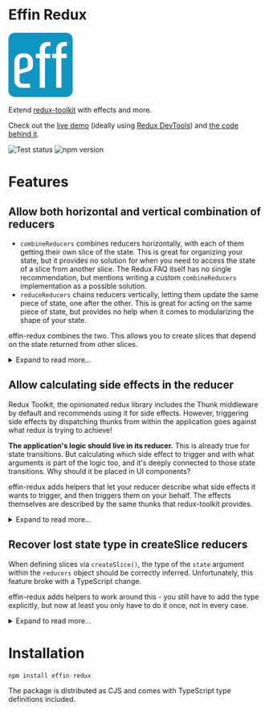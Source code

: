 # Effin Redux

![effin-redux logo](static/logo-sm.png)

Extend [redux-toolkit](https://redux-toolkit.js.org/) with effects and more.

Check out the [live demo](https://endreymarcell.github.io/effin-redux/) (ideally using [Redux DevTools](https://github.com/reduxjs/redux-devtools)) and [the code behind it](https://github.com/endreymarcell/effin-redux/blob/master/src/app/app.ts).

![Test status](https://github.com/endreymarcell/effin-redux/actions/workflows/tests.yml/badge.svg)
![npm version](https://img.shields.io/npm/v/effin-redux?color=blue)

# Features

## Allow both horizontal and vertical combination of reducers

- `combineReducers` combines reducers horizontally, with each of them getting their own slice of the state.
This is great for organizing your state, but it provides no solution for when you need to access the state of a slice from another slice. The Redux FAQ itself has no single recommendation, but mentions writing a custom `combineReducers` implementation as a possible solution.
- `reduceReducers` chains reducers vertically, letting them update the same piece of state, one after the other. This is great for acting on the same piece of state, but provides no help when it comes to modularizing the shape of your state.

effin-redux combines the two. This allows you to create slices that depend on the state returned from other slices.

<details>
<summary>Expand to read more...</summary>

### Usage

When passing your reducers to `configureStore()`, use the custom `combineSlices()` implementation of effin-redux:

```typescript
// app.ts
const slices = [counterSlice, infoSlice, fizzBuzzSlice] as const; // const is mandatory, and the order matters
const appReducer = combineSlices(slices);
export const store = configureStore({ reducer: appReducer });
export type AppState = ReturnType<typeof store.getState>
```

Make sure to also create the helpers that allow reading the state of other slices:

```typescript
export const { readAppState, readOriginalAppState } = getHelpers<AppState>();
```

In your slices, you can use these helpers to get access to the root state, not just the slice's state:

```typescript
// slices/fizzBuzz.ts
import { readAppState } from "$app";

export const fizzBuzzSlice = createSlice({
  name: "fizzBuzz",
  initialState,
  reducers: {},
  extraReducers: (builder) => builder.addMatcher(
    (action) => action.type.startsWith("counter"),
    (state) => {
      // state only refers to the state of this one slice
      // but with readAppState, you can get access to the state of other slices too:
      const appState = readAppState(state);
      const currentNumber = appState.counter.count;
      state.value = calculateFizzBuzz(currentNumber);
    },
  ),
});
```

#### Note:
- `readAppState()` returns the instance of the state which could already have been modified by any other slices during the handling of this action. If you use it, be aware that the order in which your slices are executed matters.
- `readOriginalAppState()` returns the app state from before any slice reducers have been executed. If you only use this one, the order of your reducer slices does not matter.

#### References

- [combineReducers (redux docs)](https://redux.js.org/api/combinereducers)
- [reduceReducers (github)](https://github.com/redux-utilities/reduce-reducers)
- [Redux FAQ entry about sharing state between reducers](https://redux.js.org/faq/reducers#how-do-i-share-state-between-two-reducers-do-i-have-to-use-combinereducers)

</details>

## Allow calculating side effects in the reducer

Redux Toolkit, the opinionated redux library includes the Thunk middleware by default and recommends using it for side effects.
However, triggering side effects by dispatching thunks from within the application goes against what redux is trying to achieve!

**The application's logic should live in its reducer.** This is already true for state transitions. But calculating which side effect to trigger and with what arguments is part of the logic too, and it's deeply connected to those state transitions. Why should it be placed in UI components?

effin-redux adds helpers that let your reducer describe what side effects it wants to trigger, and then triggers them on your behalf.
The effects themselves are described by the same thunks that redux-toolkit provides.

<details>
<summary>Expand to read more...</summary>

### Usage

Use the provided `configureStore()` implementation to get side effects:
```typescript
import { configureStore } from "effin-redux";

export const store = configureStore(appReducer);
```

Alternatively, if you need to use the original `configureStore()` function from redux-toolkit, you can patch your reducer manually via effin-redux's `withEffects()` helper:

```typescript
import { withEffects } from "effin-redux";

export const store = configureStore<AppState>({ reducer: withEffects(appReducer) });
```

Define your effects for your slices:

```typescript
import { createEffectInputs, createEffects, forSlice, addEffect } from "effin-redux";

const inputs = createEffectInputs<AppState>()({
  fetchExternalNumber: () => {
    return fetch("https://www.randomnumberapi.com/api/v1.0/random?count=1")
      .then((response) => response.json())
      .then((parsedResponse: [number]) => {
        return parsedResponse[0];
      });
  },
  setSpecificNumber: async ({ requestedNumber }: { requestedNumber: number }) => {
    return { requestedNumber };
  },
});

const effects = createEffects<CounterState>()(inputs, forSlice("counter"));
```

Then schedule them in your reducer:

```typescript
export const counterSlice = createSlice({
  name: "counter",
  initialState,
  reducers: {
    externalNumberRequested: (state) => {
      addEffect(state, effects.fetchExternalNumber());
      addEffect(state, effects.consoleLog());
    },
    specificNumberRequested: (state, action: PayloadAction<{ requestedNumber: number }>) => {
      addEffect(state, effects.setSpecificNumber({ requestedNumber: action.payload.requestedNumber }));
    },
  }),
```

And handle them like any other async thunk:
```typescript
  extraReducers: (builder) =>
    builder
      .addCase(effects.fetchExternalNumber.pending, (state) => {
        state.isWaitingForExternalNumber = true;
      })
      .addCase(effects.fetchExternalNumber.fulfilled, (state, action) => {
        state.isWaitingForExternalNumber = false;
        state.count = action.payload;
      })
      .addCase(effects.setSpecificNumber.fulfilled, (state, action) => {
        state.count = action.payload.requestedNumber;
      }),
  ),
});
```

Using the Redux Developer Tools, you will be able to inspect what effects has been scheduled by your reducer, and also when it is being executed.

#### References

- [How can I represent side effects such as AJAX calls? (redux docs)](https://redux.js.org/faq/actions#how-can-i-represent-side-effects-such-as-ajax-calls-why-do-we-need-things-like-action-creators-thunks-and-middleware-to-do-async-behavior)
- [Trying to put side effects in the correct place (redux github issue)](https://github.com/reduxjs/redux/issues/291)

</details>

## Recover lost state type in createSlice reducers

When defining slices via `createSlice()`, the type of the `state` argument within the `reducers` object should be correctly inferred.
Unfortunately, this feature broke with a TypeScript change.

effin-redux adds helpers to work around this - you still have to add the type explicitly, but now at least you only have to do it once, not in every case.

<details>
<summary>Expand to read more...</summary>

### Usage

Just wrap your slices' reducers and extraReducers with the appropriate helpers:
```typescript
import { createExtraReducers, createReducers } from "effin-redux";

export const counterSlice = createSlice({
  name: "counter",
  initialState,
  reducers: createReducers<CounterState>()({
    // ...case reducers
  }),
  extraReducers: createExtraReducers<CounterState>((builder) => {
    // ...extra reducers
  }),
});
```

#### References

- [State argument on createSlice is no longer inferred with typescript beta 4.8 and they do not plan to fix it (redux-toolkit github issue)](https://github.com/reduxjs/redux-toolkit/issues/2543)

</details>

# Installation

```typescript
npm install effin-redux
```

The package is distributed as CJS and comes with TypeScript type definitions included.
